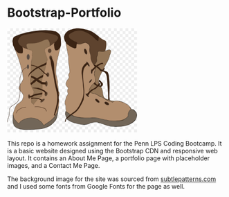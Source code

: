 # Bootstrap-Portfolio

<img src="assets/images/boot_clip_art.jpg" width="300">
<p>This repo is a homework assignment for the Penn LPS Coding Bootcamp. It is a basic website designed using the Bootstrap CDN and responsive web layout. It contains an About Me Page, a portfolio page with placeholder images, and a Contact Me Page. 
<p>
The background image for the site was sourced from <a href="https://subtlepatterns.com/">subtlepatterns.com</a> and  I used some fonts from Google Fonts for the page as well. 


